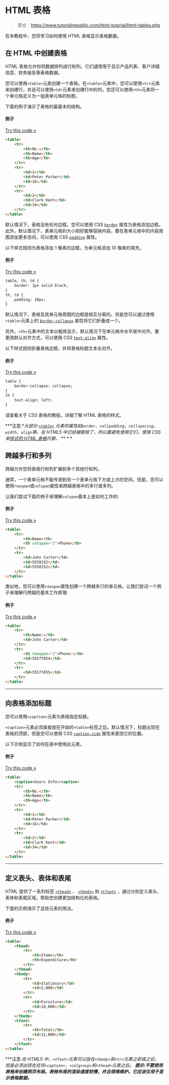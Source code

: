 # HTML 表格

> 原文：<https://www.tutorialrepublic.com/html-tutorial/html-tables.php>

在本教程中，您将学习如何使用 HTML 表格显示表格数据。

## 在 HTML 中创建表格

HTML 表格允许你将数据排列成行和列。它们通常用于显示产品列表、客户详细信息、财务报告等表格数据。

您可以使用`<table>`元素创建一个表格。在`<table>`元素中，您可以使用`<tr>`元素来创建行，并且可以使用`<td>`元素来创建行中的列。您还可以使用`<th>`元素将一个单元格定义为一组表单元格的标题。

下面的例子演示了表格的最基本的结构。

#### 例子

[Try this code »](../codelab.php?topic=html&file=table "Try this code using online Editor")

```html
<table>
    <tr>
        <th>No.</th>
        <th>Name</th>
        <th>Age</th>
    </tr>
    <tr>
        <td>1</td>
        <td>Peter Parker</td>
        <td>16</td>
    </tr>
    <tr>
        <td>2</td>
        <td>Clark Kent</td>
        <td>34</td>
    </tr>
</table>
```

默认情况下，表格没有任何边框。您可以使用 CSS [`border`](/css-reference/css-border-property.php) 属性为表格添加边框。此外，默认情况下，表单元格的大小刚好能够容纳内容。要在表单元格中的内容周围添加更多空间，可以使用 CSS [`padding`](/css-reference/css-padding-property.php) 属性。

以下样式规则为表格添加 1 像素的边框，为单元格添加 10 像素的填充。

#### 例子

[Try this code »](../codelab.php?topic=html&file=table-with-borders-and-paddings "Try this code using online Editor")

```html
table, th, td {
    border: 1px solid black;
}
th, td {
    padding: 10px;
}
```

默认情况下，表格及其单元格周围的边框是相互分离的。但是您可以通过使用`<table>`元素上的 [`border-collapse`](/css-reference/css-border-collapse-property.php) 属性将它们折叠成一个。

另外，`<th>`元素中的文本以粗体显示，默认情况下在单元格中水平居中对齐。要更改默认对齐方式，可以使用 CSS [`text-align`](/css-reference/css-text-align-property.php) 属性。

以下样式规则折叠表格边框，并将表格标题文本左对齐。

#### 例子

[Try this code »](../codelab.php?topic=html&file=table-with-collapsed-borders "Try this code using online Editor")

```html
table {
    border-collapse: collapse;
}
th {
    text-align: left;
}
```

请查看关于 CSS 表格的教程，详细了解 HTML 表格的样式。

 ***注意:**大部分 [`<table>`](/html-reference/html-table-tag.php) 元素的属性如`border`、`cellpadding`、`cellspacing`、`width`、`align`等。在 HTML5 中已经被删除了，所以要避免使用它们。使用 CSS 来[样式的 HTML 表格](/css-tutorial/css-tables.php)代替。*  ** * *

## 跨越多行和多列

跨越允许您将表格行和列扩展到多个其他行和列。

通常，一个表单元格不能传递到另一个表单元格下方或上方的空间。但是，您可以使用`rowspan`或`colspan`属性来跨越表格中的多行或多列。

让我们尝试下面的例子来理解`colspan`基本上是如何工作的:

#### 例子

[Try this code »](../codelab.php?topic=html&file=span-multiple-table-columns "Try this code using online Editor")

```html
<table>
    <tr>
        <th>Name</th>
        <th colspan="2">Phone</th>
    </tr>
    <tr>
        <td>John Carter</td>
        <td>5550192</td>
        <td>5550152</td>
    </tr>
</table>
```

类似地，您可以使用`rowspan`属性创建一个跨越多行的单元格。让我们尝试一个例子来理解行跨越的基本工作原理:

#### 例子

[Try this code »](../codelab.php?topic=html&file=span-multiple-table-rows "Try this code using online Editor")

```html
<table>
    <tr>
        <th>Name:</th>
        <td>John Carter</td>
    </tr>
    <tr>
        <th rowspan="2">Phone:</th>
        <td>55577854</td>
    </tr>
    <tr>
        <td>55577855</td>
    </tr>
</table>
```

* * *

## 向表格添加标题

您可以使用`<caption>`元素为表格指定标题。

`<caption>`元素必须直接放在开始的`<table>`标签之后。默认情况下，标题出现在表格的顶部，但是您可以使用 CSS [`caption-side`](/css-reference/css-caption-side-property.php) 属性来更改它的位置。

以下示例显示了如何在表中使用此元素。

#### 例子

[Try this code »](../codelab.php?topic=html&file=add-table-captions "Try this code using online Editor")

```html
<table>
    <caption>Users Info</caption>
    <tr>
        <th>No.</th>
        <th>Name</th>
        <th>Age</th>
    </tr>
    <tr>
        <td>1</td>
        <td>Peter Parker</td>
        <td>16</td>
    </tr>
    <tr>
        <td>2</td>
        <td>Clark Kent</td>
        <td>34</td>
    </tr>
</table>
```

* * *

## 定义表头、表体和表尾

HTML 提供了一系列标签 [`<thead>`](/html-reference/html-thead-tag.php) 、 [`<tbody>`](/html-reference/html-tbody-tag.php) 和 [`<tfoot>`](/html-reference/html-tfoot-tag.php) ，通过分别定义表头、表体和表尾区域，帮助您创建更加结构化的表格。

下面的示例演示了这些元素的用法。

#### 例子

[Try this code »](../codelab.php?topic=html&file=table-with-a-header-footer-and-body "Try this code using online Editor")

```html
<table>
    <thead>
        <tr>
            <th>Items</th>
            <th>Expenditure</th>
        </tr>
    </thead>
    <tbody>
        <tr>
            <td>Stationary</td>
            <td>2,000</td>
        </tr>
        <tr>
            <td>Furniture</td>
            <td>10,000</td>
        </tr>        
    </tbody>
    <tfoot>
        <tr>
            <th>Total</th>
            <td>12,000</td>
        </tr>
    </tfoot>
</table>
```

 ***注意:**在 HTML5 中，`<tfoot>`元素可以放在`<tbody>`和`<tr>`元素之前或之后，但是必须出现在任何`<caption>`、`<colgroup>`和`<thead>`元素之后。*  **提示:不要使用表格来创建网页布局。表格布局的渲染速度较慢，并且很难维护。它应该仅用于显示表格数据。***